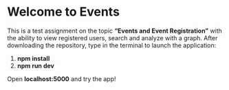 # Welcome to Events
This is a test assignment on the topic **“Events and Event Registration”** with the ability to view registered users, search and analyze with a graph.
After downloading the repository, type in the terminal to launch the application:
1. **npm install**
2. **npm run dev**

Open  **localhost:5000** and try the app!
